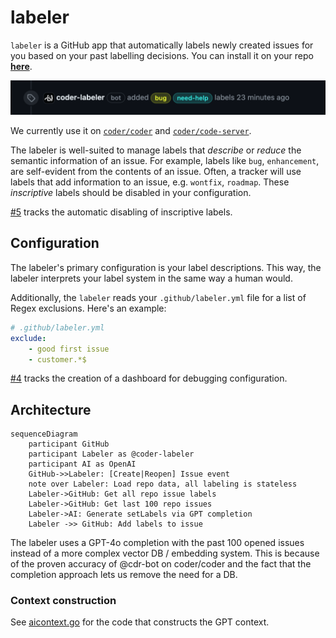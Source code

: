 # labeler

`labeler` is a GitHub app that automatically labels newly created issues for you
based on your past labelling decisions. You can install it on your repo
[**here**](https://github.com/marketplace/coder-labeler).

![img](./img/example-label.png)

We currently use it on [`coder/coder`](https://github.com/coder/coder) and
[`coder/code-server`](https://github.com/coder/code-server).

The labeler is well-suited to manage labels that _describe_ or _reduce_ the
semantic information of an issue. For example, labels like `bug`, `enhancement`,
are self-evident from the contents of an issue. Often, a tracker will use labels
that add information to an issue, e.g. `wontfix`, `roadmap`. These _inscriptive_
labels should be disabled in your configuration.

[#5](https://github.com/coder/labeler/issues/5) tracks the automatic disabling
of inscriptive labels.

## Configuration

The labeler's primary configuration is your label descriptions. This way, the labeler interprets your label system in the same way a human would.

Additionally, the `labeler` reads your `.github/labeler.yml`
file for a list of Regex exclusions. Here's an example:

```yaml
# .github/labeler.yml
exclude:
    - good first issue
    - customer.*$
```

[#4](https://github.com/coder/labeler/issues/4) tracks the creation
of a dashboard for debugging configuration.

## Architecture

```mermaid
sequenceDiagram
    participant GitHub
    participant Labeler as @coder-labeler 
    participant AI as OpenAI
    GitHub->>Labeler: [Create|Reopen] Issue event
    note over Labeler: Load repo data, all labeling is stateless
    Labeler->GitHub: Get all repo issue labels
    Labeler->GitHub: Get last 100 repo issues
    Labeler->AI: Generate setLabels via GPT completion
    Labeler ->> GitHub: Add labels to issue
```

The labeler uses a GPT-4o completion with the past 100 opened issues instead of
a more complex vector DB / embedding system. This is because of the proven
accuracy of @cdr-bot on coder/coder and the fact that the completion approach lets us remove
the need for a DB.

### Context construction

See [aicontext.go](./aicontext.go) for the code that constructs the GPT context.
